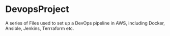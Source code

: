 # DevopsProject
A series of Files used to set up a DevOps pipeline in AWS, including Docker, Ansible, Jenkins, Terrraform etc.

